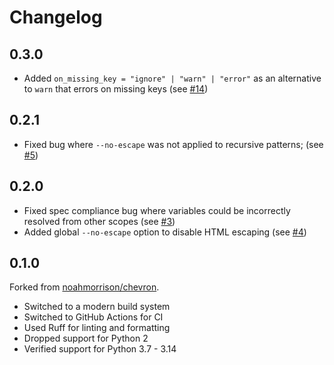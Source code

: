# Changelog

## 0.3.0

- Added `on_missing_key = "ignore" | "warn" | "error"` as an alternative to `warn` that errors on missing keys (see [#14](https://github.com/zanieb/chevron-blue/pull/14))

## 0.2.1

- Fixed bug where `--no-escape` was not applied to recursive patterns; (see [#5](https://github.com/zanieb/chevron-blue/pull/5))

## 0.2.0

- Fixed spec compliance bug where variables could be incorrectly resolved from other scopes (see [#3](https://github.com/zanieb/chevron-blue/pull/3))
- Added global `--no-escape` option to disable HTML escaping (see [#4](https://github.com/zanieb/chevron-blue/pull/4))

## 0.1.0

Forked from [noahmorrison/chevron](noahmorrison/chevron).

- Switched to a modern build system
- Switched to GitHub Actions for CI
- Used Ruff for linting and formatting
- Dropped support for Python 2
- Verified support for Python 3.7 - 3.14
